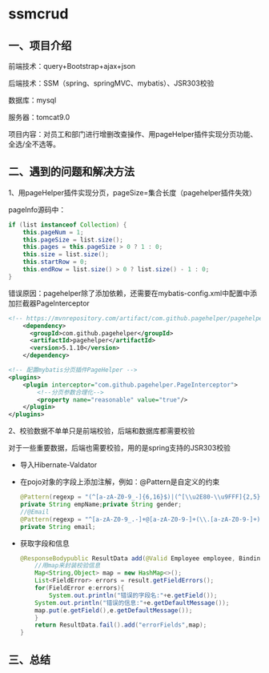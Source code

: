 # ssmcrud
## 一、项目介绍

前端技术：query+Bootstrap+ajax+json

后端技术：SSM（spring、springMVC、mybatis）、JSR303校验

数据库：mysql

服务器：tomcat9.0

项目内容：对员工和部门进行增删改查操作、用pageHelper插件实现分页功能、全选/全不选等。

## 二、遇到的问题和解决方法

1、用pageHelper插件实现分页，pageSize=集合长度（pagehelper插件失效）

pageInfo源码中：

```java
if (list instanceof Collection) {
    this.pageNum = 1;
    this.pageSize = list.size();
    this.pages = this.pageSize > 0 ? 1 : 0;
    this.size = list.size();
    this.startRow = 0;
    this.endRow = list.size() > 0 ? list.size() - 1 : 0;
}
```

错误原因：pagehelper除了添加依赖，还需要在mybatis-config.xml中配置中添加拦截器PageInterceptor

```xml
<!-- https://mvnrepository.com/artifact/com.github.pagehelper/pagehelper -->
	<dependency>
      <groupId>com.github.pagehelper</groupId>
      <artifactId>pagehelper</artifactId>
      <version>5.1.10</version>
    </dependency>
```

```xml
<!-- 配置mybatis分页插件PageHelper -->
<plugins>
    <plugin interceptor="com.github.pagehelper.PageInterceptor">
        <!--分页参数合理化-->
        <property name="reasonable" value="true"/>
    </plugin>
</plugins>
```

2、校验数据不单单只是前端校验，后端和数据库都需要校验

对于一些重要数据，后端也需要校验，用的是spring支持的JSR303校验

- 导入Hibernate-Valdator

- 在pojo对象的字段上添加注解，例如：@Pattern是自定义的约束

  ```java
  @Pattern(regexp = "(^[a-zA-Z0-9_-]{6,16}$)|(^[\\u2E80-\\u9FFF]{2,5})",        message = "用户名必须是6-16位英文和数字或者2-5位中文的组合")
  private String empName;private String gender;
  //@Email
  @Pattern(regexp = "^[a-zA-Z0-9_.-]+@[a-zA-Z0-9-]+(\\.[a-zA-Z0-9-]+)*\\.[a-zA-Z0-9]{2,6}$", message = "邮箱格式不正确!")
  private String email;
  ```

- 获取字段和信息

  ```java
  @ResponseBodypublic ResultData add(@Valid Employee employee, BindingResult result){    
      //用map来封装校验信息
      Map<String,Object> map = new HashMap<>();       
      List<FieldError> errors = result.getFieldErrors();     
      for(FieldError e:errors){           
          System.out.println("错误的字段名:"+e.getField());           		 	             
	  System.out.println("错误的信息:"+e.getDefaultMessage());  
	  map.put(e.getField(),e.getDefaultMessage());        
      }        
      return ResultData.fail().add("errorFields",map);    
  }
  ```

## 三、总结
